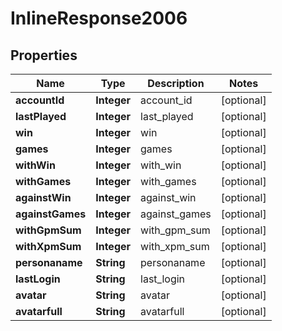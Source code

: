 
# InlineResponse2006

## Properties
Name | Type | Description | Notes
------------ | ------------- | ------------- | -------------
**accountId** | **Integer** | account_id |  [optional]
**lastPlayed** | **Integer** | last_played |  [optional]
**win** | **Integer** | win |  [optional]
**games** | **Integer** | games |  [optional]
**withWin** | **Integer** | with_win |  [optional]
**withGames** | **Integer** | with_games |  [optional]
**againstWin** | **Integer** | against_win |  [optional]
**againstGames** | **Integer** | against_games |  [optional]
**withGpmSum** | **Integer** | with_gpm_sum |  [optional]
**withXpmSum** | **Integer** | with_xpm_sum |  [optional]
**personaname** | **String** | personaname |  [optional]
**lastLogin** | **String** | last_login |  [optional]
**avatar** | **String** | avatar |  [optional]
**avatarfull** | **String** | avatarfull |  [optional]



